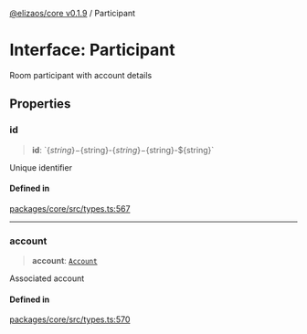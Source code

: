 [@elizaos/core v0.1.9](../index.md) / Participant

# Interface: Participant

Room participant with account details

## Properties

### id

> **id**: \`$\{string\}-$\{string\}-$\{string\}-$\{string\}-$\{string\}\`

Unique identifier

#### Defined in

[packages/core/src/types.ts:567](https://github.com/abilmansuryeshmuratov/tutorial_agent/blob/main/packages/core/src/types.ts#L567)

***

### account

> **account**: [`Account`](Account.md)

Associated account

#### Defined in

[packages/core/src/types.ts:570](https://github.com/abilmansuryeshmuratov/tutorial_agent/blob/main/packages/core/src/types.ts#L570)
